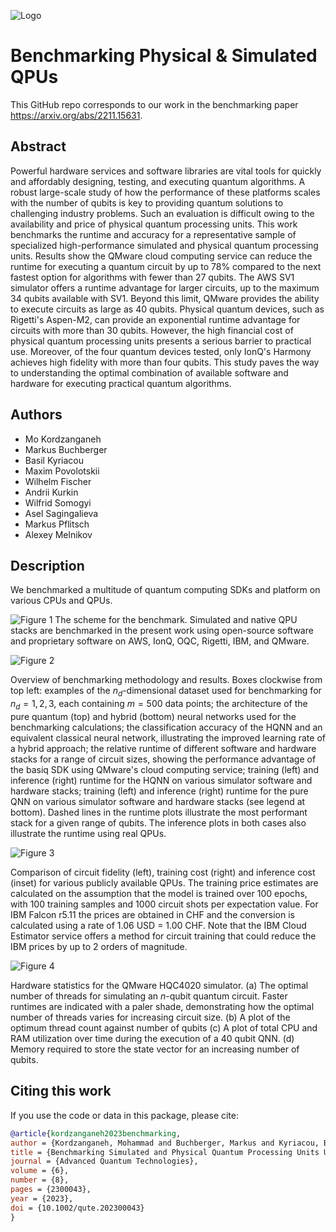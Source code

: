 ![Logo](Figures/TQ_logo.jpg)

# Benchmarking Physical & Simulated QPUs

This GitHub repo corresponds to our work in the benchmarking paper https://arxiv.org/abs/2211.15631.


## Abstract

Powerful hardware services and software libraries are vital tools for quickly and affordably designing, testing, and executing quantum algorithms. A robust large-scale study of how the performance of these platforms scales with the number of qubits is key to providing quantum solutions to challenging industry problems. Such an evaluation is difficult owing to the availability and price of physical quantum processing units. This work benchmarks the runtime and accuracy for a representative sample of specialized high-performance simulated and physical quantum processing units. Results show the QMware cloud computing service can reduce the runtime for executing a quantum circuit by up to 78% compared to the next fastest option for algorithms with fewer than 27 qubits. The AWS SV1 simulator offers a runtime advantage for larger circuits, up to the maximum 34 qubits available with SV1. Beyond this limit, QMware provides the ability to execute circuits as large as 40 qubits. Physical quantum devices, such as Rigetti's Aspen-M2, can provide an exponential runtime advantage for circuits with more than 30 qubits. However, the high financial cost of physical quantum processing units presents a serious barrier to practical use. Moreover, of the four quantum devices tested, only IonQ's Harmony achieves high fidelity with more than four qubits. This study paves the way to understanding the optimal combination of available software and hardware for executing practical quantum algorithms.

## Authors

- Mo Kordzanganeh
- Markus Buchberger
- Basil Kyriacou
- Maxim Povolotskii
- Wilhelm Fischer
- Andrii Kurkin
- Wilfrid Somogyi
- Asel Sagingalieva
- Markus Pflitsch
- Alexey Melnikov


## Description

We benchmarked a multitude of quantum computing SDKs and platform on various CPUs and QPUs.   



![Figure 1](Figures/Fig1.png)
The scheme for the benchmark. Simulated and native QPU stacks are benchmarked in the present work using open-source software and proprietary software on AWS, IonQ, OQC, Rigetti, IBM, and QMware.



![Figure 2](Figures/Fig2.png)

Overview of benchmarking methodology and results. Boxes clockwise from top left: examples of the $n_d$-dimensional dataset used for benchmarking for $n_d = 1, 2, 3$, each containing $m = 500$ data points; the architecture of the pure quantum (top) and hybrid (bottom) neural networks used for the benchmarking calculations; the classification accuracy of the HQNN and an equivalent classical neural network, illustrating the improved learning rate of a hybrid approach; the relative runtime of different software and hardware stacks for a range of circuit sizes, showing the performance advantage of the basiq SDK using QMware's cloud computing service; training (left) and inference (right) runtime for the HQNN on various simulator software and hardware stacks; training (left) and inference (right) runtime for the pure QNN on various simulator software and hardware stacks (see legend at bottom). Dashed lines in the runtime plots illustrate the most performant stack for a given range of qubits. The inference plots in both cases also illustrate the runtime using real QPUs.



![Figure 3](Figures/Fig3.png)

Comparison of circuit fidelity (left), training cost (right) and inference cost (inset) for various publicly available QPUs. The training price estimates are calculated on the assumption that the model is trained over 100 epochs, with 100 training samples and 1000 circuit shots per expectation value. For IBM Falcon r5.11 the prices are obtained in CHF and the conversion is calculated using a rate of 1.06 USD = 1.00 CHF. Note that the IBM Cloud Estimator service offers a method for circuit training that could reduce the IBM prices by up to 2 orders of magnitude.

![Figure 4](Figures/Fig4.png)

Hardware statistics for the QMware HQC4020 simulator. (a) The optimal number of threads for simulating an $n$-qubit quantum circuit. Faster runtimes are indicated with a paler shade, demonstrating how the optimal number of threads varies for increasing circuit size. (b) A plot of the optimum thread count against number of qubits (c) A plot of total CPU and RAM utilization over time during the execution of a 40 qubit QNN. (d) Memory required to store the state vector for an increasing number of qubits.

## Citing this work

If you use the code or data in this package, please cite:

```bibtex
@article{kordzanganeh2023benchmarking,
author = {Kordzanganeh, Mohammad and Buchberger, Markus and Kyriacou, Basil and Povolotskii, Maxim and Fischer, Wilhelm and Kurkin, Andrii and Somogyi, Wilfrid and Sagingalieva, Asel and Pflitsch, Markus and Melnikov, Alexey},
title = {Benchmarking Simulated and Physical Quantum Processing Units Using Quantum and Hybrid Algorithms},
journal = {Advanced Quantum Technologies},
volume = {6},
number = {8},
pages = {2300043},
year = {2023},
doi = {10.1002/qute.202300043}
}
```
